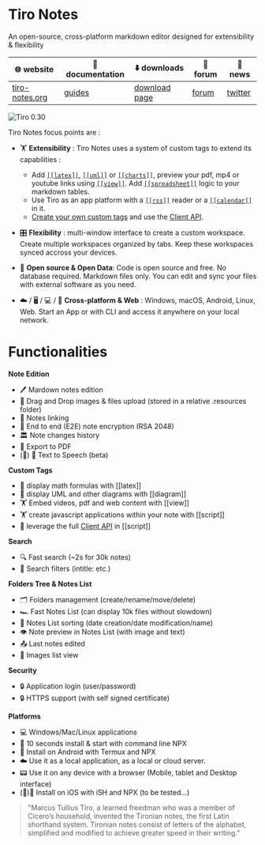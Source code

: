 # Tiro Notes

An open-source, cross-platform markdown editor designed for extensibility & flexibility

🌐 website| 📘 documentation| ⬇️ downloads| 💬 forum | 📢 news|
-|-|-|-|-
[tiro-notes.org](https://dotgreg.github.io/tiro-notes)|[guides](https://dotgreg.github.io/tiro-notes/#/guide-custom-tags)|[download page](https://dotgreg.github.io/tiro-notes/#/downloads)|[forum](https://github.com/dotgreg/tiro-notes/discussions)|[twitter](https://twitter.com/NotesTiro)|


![Tiro 0.30](https://user-images.githubusercontent.com/2981891/171833721-2acdc59d-8c21-4280-bd62-a78023731c22.png)

Tiro Notes focus points are : 

- 🏋 **Extensibility** : Tiro Notes uses a system of custom tags to extend its capabilities :
  - Add [```[[latex]]```](https://dotgreg.github.io/tiro-notes/#/custom-tags?id=latex), [```[[uml]]```](https://dotgreg.github.io/tiro-notes/#/custom-tags?id=mermaid) or [```[[charts]]```](https://dotgreg.github.io/tiro-notes/#/custom-tags?id=mermaid), preview your pdf, mp4 or youtube links using [```[[view]]```](https://dotgreg.github.io/tiro-notes/#/custom-tags?id=view). Add [```[[spreadsheet]]```](https://dotgreg.github.io/tiro-notes/#/custom-tags?id=spreadsheet) logic to your markdown tables.
  - Use Tiro as an app platform with a [```[[rss]]```](https://dotgreg.github.io/tiro-notes/#/custom-tags?id=rss) reader or a [```[[calendar]]```](https://dotgreg.github.io/tiro-notes/#/custom-tags?id=calendar) in it.
  - [Create your own custom tags](https://dotgreg.github.io/tiro-notes/#/guide-custom-tags) and use the [Client API](https://dotgreg.github.io/tiro-notes/#/guide-custom-tags?id=using-tiro-client-api).

- 🎛️ **Flexibility** : multi-window interface to create a custom workspace. Create multiple workspaces organized by tabs. Keep these workspaces synced accross your devices.

- 👑 **Open source & Open Data**: Code is open source and free. No database required. Markdown files only. You can edit and sync your files with external software as you need.

- ☁️ / 🖥️ /  💻 / 📱 **Cross-platform & Web** : Windows, macOS, Android, Linux, Web. Start an App or with CLI and access it anywhere on your local network. 



# Functionalities
  
**Note Edition**
- 🖊️ Mardown notes edition
- 🌄 Drag and Drop images & files upload (stored in a relative .resources folder)
- 🔗 Notes linking
- 🔑 End to end (E2E) note encryption (RSA 2048)
- 🏛 Note changes history
- 📄 Export to PDF
- (🔧) 💬 Text to Speech (beta)

**Custom Tags**
- 💱 display math formulas with [[latex]] 
- 🧬 display UML and other diagrams with [[diagram]] 
- 🏋 Embed videos, pdf and web content with [[view]] 
- 🏋 create javascript applications within your note with [[script]] 
- 🧬 leverage the full [Client API](guide-custom-tags?id=using-tiro-client-api) in [[script]]

**Search**
- 🔍 Fast search (~2s for 30k notes)
- 🔬 Search filters (intitle: etc.)

**Folders Tree & Notes List**
- 🗂️ Folders management (create/rename/move/delete)
- 🏎️ Fast Notes List (can display 10k files without slowdown)
- 🧮 Notes List sorting (date creation/date modification/name)
- 👁️ Note preview in Notes List (with image and text)
- 📤 Last notes edited
- 🌄 Images list view

**Security**
- 🔒 Application login (user/password)
- 🔒 HTTPS support (with self signed certificate)

**Platforms**
- 💻 Windows/Mac/Linux applications
- 🥷 10 seconds install & start with command line NPX 
- 📱 Install on Android with Termux and NPX
- ☁️ Use it as a local application, as a local or cloud server.
- 📟 Use it on any device with a browser (Mobile, tablet and Desktop interface)
- (🔧)📱 Install on iOS with iSH and NPX (to be tested...)

>"Marcus Tullius Tiro, a learned freedman who was a member of Cicero’s household, invented the Tironian notes, the first Latin shorthand system. Tironian notes consist of letters of the alphabet, simplified and modified to achieve greater speed in their writing."